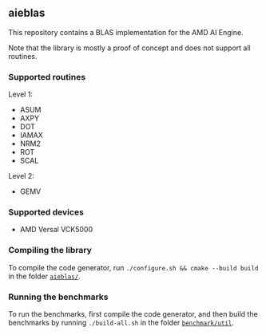 ## aieblas

This repository contains a BLAS implementation for the AMD AI Engine.

Note that the library is mostly a proof of concept and does not support all routines.

### Supported routines
Level 1:
- ASUM
- AXPY
- DOT
- IAMAX
- NRM2
- ROT
- SCAL

Level 2:
- GEMV

### Supported devices
- AMD Versal VCK5000

### Compiling the library
To compile the code generator, run `./configure.sh && cmake --build build` in the folder [`aieblas/`](./aieblas/).

### Running the benchmarks
To run the benchmarks, first compile the code generator, and then build the benchmarks by running `./build-all.sh` in the folder [`benchmark/util`](./benchmark/util).
